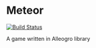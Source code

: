 Meteor
======
[![Build Status](https://travis-ci.org/kiddos/meteor.svg?branch=master)](https://travis-ci.org/kiddos/meteor)

A game written in Alleogro library

